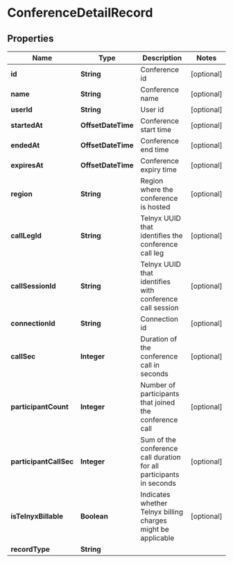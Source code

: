 

# ConferenceDetailRecord


## Properties

Name | Type | Description | Notes
------------ | ------------- | ------------- | -------------
**id** | **String** | Conference id |  [optional]
**name** | **String** | Conference name |  [optional]
**userId** | **String** | User id |  [optional]
**startedAt** | **OffsetDateTime** | Conference start time |  [optional]
**endedAt** | **OffsetDateTime** | Conference end time |  [optional]
**expiresAt** | **OffsetDateTime** | Conference expiry time |  [optional]
**region** | **String** | Region where the conference is hosted |  [optional]
**callLegId** | **String** | Telnyx UUID that identifies the conference call leg |  [optional]
**callSessionId** | **String** | Telnyx UUID that identifies with conference call session |  [optional]
**connectionId** | **String** | Connection id |  [optional]
**callSec** | **Integer** | Duration of the conference call in seconds |  [optional]
**participantCount** | **Integer** | Number of participants that joined the conference call |  [optional]
**participantCallSec** | **Integer** | Sum of the conference call duration for all participants in seconds |  [optional]
**isTelnyxBillable** | **Boolean** | Indicates whether Telnyx billing charges might be applicable |  [optional]
**recordType** | **String** |  | 



